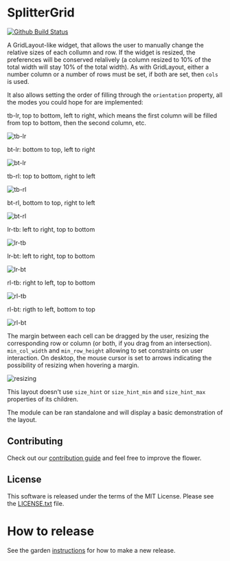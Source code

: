 SplitterGrid
============

[![Github Build Status](https://github.com/kivy-garden/splittergrid/workflows/Garden%20flower/badge.svg)](https://github.com/kivy-garden/splittergrid/actions)

A GridLayout-like widget, that allows the user to manually change the relative
sizes of each collumn and row. If the widget is resized, the preferences will
be conserved relalively (a column resized to 10% of the total width will stay
10% of the total width). As with GridLayout, either a number column or a number
of rows must be set, if both are set, then `cols` is used.

It also allows setting the order of filling through the `orientation` property,
all the modes you could hope for are implemented:

tb-lr, top to bottom, left to right, which means the first column 
will be filled from top to bottom, then the second column, etc.

![tb-lr](captures/tb-lr.png)

bt-lr: bottom to top, left to right

![bt-lr](captures/bt-lr.png)

tb-rl: top to bottom, right to left

![tb-rl](captures/tb-rl.png)

bt-rl, bottom to top, right to left

![bt-rl](captures/bt-rl.png)

lr-tb: left to right, top to bottom

![lr-tb](captures/lr-tb.png)

lr-bt: left to right, top to bottom

![lr-bt](captures/lr-bt.png)

rl-tb: right to left, top to bottom

![rl-tb](captures/rl-tb.png)

rl-bt: rigth to left, bottom to top

![rl-bt](captures/rl-bt.png)

The margin between each cell can be dragged by the user, resizing the
corresponding row or column (or both, if you drag from an intersection).
`min_col_width` and `min_row_height` allowing to set constraints on user
interaction. On desktop, the mouse cursor is set to arrows indicating the
possibility of resizing when hovering a margin.

![resizing](captures/resize.png)

This layout doesn't use `size_hint` or `size_hint_min` and `size_hint_max`
properties of its children.

The module can be ran standalone and will display a basic demonstration of the
layout.

Contributing
------------

Check out our [contribution guide](CONTRIBUTING.md) and feel free to improve the flower.

License
-------

This software is released under the terms of the MIT License.
Please see the [LICENSE.txt](LICENSE.txt) file.

How to release
==============

See the garden [instructions](https://kivy-garden.github.io/#makingareleaseforyourflower) for how to make a new release.
